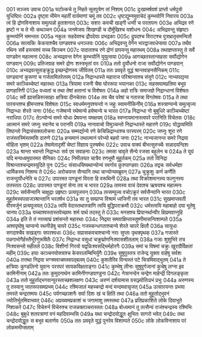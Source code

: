 001  सञ्जय उवाच
001a घटोत्कचे तु निहते सूतपुत्रेण तां निशाम्
001c दुःखामर्षवशं प्राप्तो धर्मपुत्रो युधिष्ठिरः
002a दृष्ट्वा भीमेन महतीं वार्यमाणां चमूं तव
002c धृष्टद्युम्नमुवाचेदं कुम्भयोनिं निवारय
003a त्वं हि द्रोणविनाशाय समुत्पन्नो हुताशनात्
003c सशरः कवची खड्गी धन्वी च परतापनः
003e अभिद्रव रणे हृष्टो न च ते भीः कथञ्चन
004a जनमेजयः शिखण्डी च दौर्मुखिश्च यशोधनः
004c अभिद्रवन्तु संहृष्टाः कुम्भयोनिं समन्ततः
005a नकुलः सहदेवश्च द्रौपदेयाः प्रभद्रकाः
005c द्रुपदश्च विराटश्च पुत्रभ्रातृसमन्वितौ
006a सात्यकिः केकयाश्चैव पाण्डवश्च धनञ्जयः
006c अभिद्रवन्तु वेगेन भारद्वाजवधेप्सया
007a तथैव रथिनः सर्वे हस्त्यश्वं यच्च किञ्चन
007c पादाताश्च रणे द्रोणं प्रापयन्तु महारथम्
008a तथाज्ञप्तास्तु ते सर्वे पाण्डवेन महात्मना
008c अभ्यद्रवन्त वेगेन कुम्भयोनिं युयुत्सया
009a आगच्छतस्तान्सहसा सर्वोद्योगेन पाण्डवान्
009c प्रतिजग्राह समरे द्रोणः शस्त्रभृतां वरः
010a ततो दुर्योधनो राजा सर्वोद्योगेन पाण्डवान्
010c अभ्यद्रवत्सुसङ्क्रुद्ध इच्छन्द्रोणस्य जीवितम्
011a ततः प्रववृते युद्धं श्रान्तवाहनसैनिकम्
011c पाण्डवानां कुरूणां च गर्जतामितरेतरम्
012a निद्रान्धास्ते महाराज परिश्रान्ताश्च संयुगे
012c नाभ्यपद्यन्त समरे काञ्चिच्चेष्टां महारथाः
013a त्रियामा रजनी चैषा घोररूपा भयानका
013c सहस्रयामप्रतिमा बभूव प्राणहारिणी
013e वध्यतां च तथा तेषां क्षतानां च विशेषतः
014a अहो रात्रिः समाजज्ञे निद्रान्धानां विशेषतः
014c सर्वे ह्यासन्निरुत्साहाः क्षत्रिया दीनचेतसः
014e तव चैव परेषां च गतास्त्रा विगतेषवः
015a ते तथा पारयन्तश्च ह्रीमन्तश्च विशेषतः
015c स्वधर्ममनुपश्यन्तो न जहुः स्वामनीकिनीम्
016a शस्त्राण्यन्ये समुत्सृज्य निद्रान्धाः शेरते जनाः
016c गजेष्वन्ये रथेष्वन्ये हयेष्वन्ये च भारत
017a निद्रान्धा नो बुबुधिरे काञ्चिच्चेष्टां नराधिपाः
017c तेऽन्योन्यं समरे योधाः प्रेषयन्त यमक्षयम्
018a स्वप्नायमानास्त्वपरे परानिति विचेतसः
018c आत्मानं समरे जघ्नुः स्वानेव च परानपि
019a नानावाचो विमुञ्चन्तो निद्रान्धास्ते महारणे
019c योद्धव्यमिति तिष्ठन्तो निद्रासंसक्तलोचनाः
020a सम्मर्द्यान्ये रणे केचिन्निद्रान्धाश्च परस्परम्
020c जघ्नुः शूरा रणे राजंस्तस्मिंस्तमसि दारुणे
021a हन्यमानं तथात्मानं परेभ्यो बहवो जनाः
021c नाभ्यजानन्त समरे निद्रया मोहिता भृशम्
022a तेषामेतादृशीं चेष्टां विज्ञाय पुरुषर्षभः
022c उवाच वाक्यं बीभत्सुरुच्चैः सन्नादयन्दिशः
023a श्रान्ता भवन्तो निद्रान्धाः सर्व एव सवाहनाः
023c तमसा चावृते सैन्ये रजसा बहुलेन च
024a ते यूयं यदि मन्यध्वमुपारमत सैनिकाः
024c निमीलयत चात्रैव रणभूमौ मुहूर्तकम्
025a ततो विनिद्रा विश्रान्ताश्चन्द्रमस्युदिते पुनः
025c संसाधयिष्यथान्योन्यं स्वर्गाय कुरुपाण्डवाः
026a तद्वचः सर्वधर्मज्ञा धार्मिकस्य निशम्य ते
026c अरोचयन्त सैन्यानि तथा चान्योन्यमब्रुवन्
027a चुक्रुशुः कर्ण कर्णेति राजन्दुर्योधनेति च
027c उपारमत पाण्डूनां विरता हि वरूथिनी
028a तथा विक्रोशमानस्य फल्गुनस्य ततस्ततः
028c उपारमत पाण्डूनां सेना तव च भारत
029a तामस्य वाचं देवाश्च ऋषयश्च महात्मनः
029c सर्वसैन्यानि चाक्षुद्राः प्रहृष्टाः प्रत्यपूजयन्
030a तत्सम्पूज्य वचोऽक्रूरं सर्वसैन्यानि भारत
030c मुहूर्तमस्वपन्राजञ्श्रान्तानि भरतर्षभ
031a सा तु सम्प्राप्य विश्रामं ध्वजिनी तव भारत
031c सुखमाप्तवती वीरमर्जुनं प्रत्यपूजयत्
032a त्वयि वेदास्तथास्त्राणि त्वयि बुद्धिपराक्रमौ
032c धर्मस्त्वयि महाबाहो दया भूतेषु चानघ
033a यच्चाश्वस्तास्तवेच्छामः शर्म पार्थ तदस्तु ते
033c मनसश्च प्रियानर्थान्वीर क्षिप्रमवाप्नुहि
034a इति ते तं नरव्याघ्रं प्रशंसन्तो महारथाः
034c निद्रया समवाक्षिप्तास्तूष्णीमासन्विशाम्पते
035a अश्वपृष्ठेषु चाप्यन्ये रथनीडेषु चापरे
035c गजस्कन्धगताश्चान्ये शेरते चापरे क्षितौ
036a सायुधाः सगदाश्चैव सखड्गाः सपरश्वधाः
036c सप्रासकवचाश्चान्ये नराः सुप्ताः पृथक्पृथक्
037a गजास्ते पन्नगाभोगैर्हस्तैर्भूरेणुरूषितैः
037c निद्रान्धा वसुधां चक्रुर्घ्राणनिःश्वासशीतलाम्
038a गजाः शुशुभिरे तत्र निःश्वसन्तो महीतले
038c विशीर्णा गिरयो यद्वन्निःश्वसद्भिर्महोरगैः
039a समां च विषमां चक्रुः खुराग्रैर्विक्षतां महीम्
039c हयाः काञ्चनयोक्त्राश्च केसरालम्बिभिर्युगैः
039e सुषुपुस्तत्र राजेन्द्र युक्ता वाहेषु सर्वशः
040a तत्तथा निद्रया भग्नमवाचमस्वपद्बलम्
040c कुशलैरिव विन्यस्तं पटे चित्रमिवाद्भुतम्
041a ते क्षत्रियाः कुण्डलिनो युवानः परस्परं सायकविक्षताङ्गाः
041c कुम्भेषु लीनाः सुषुपुर्गजानां कुचेषु लग्ना इव कामिनीनाम्
042a ततः कुमुदनाथेन कामिनीगण्डपाण्डुना
042c नेत्रानन्देन चन्द्रेण माहेन्द्री दिगलङ्कृता
043a ततो मुहूर्ताद्भगवान्पुरस्ताच्छशलक्षणः
043c अरुणं दर्शयामास ग्रसञ्ज्योतिःप्रभं प्रभुः
044a अरुणस्य तु तस्यानु जातरूपसमप्रभम्
044c रश्मिजालं महच्चन्द्रो मन्दं मन्दमवासृजत्
045a उत्सारयन्तः प्रभया तमस्ते चन्द्ररश्मयः
045c पर्यगच्छञ्शनैः सर्वा दिशः खं च क्षितिं तथा
046a ततो मुहूर्ताद्भुवनं ज्योतिर्भूतमिवाभवत्
046c अप्रख्यमप्रकाशं च जगामाशु तमस्तथा
047a प्रतिप्रकाशिते लोके दिवाभूते निशाकरे
047c विचेरुर्न विचेरुश्च राजन्नक्तञ्चरास्ततः
048a बोध्यमानं तु तत्सैन्यं राजंश्चन्द्रस्य रश्मिभिः
048c बुबुधे शतपत्राणां वनं महदिवाम्भसि
049a यथा चन्द्रोदयोद्धूतः क्षुभितः सागरो भवेत्
049c तथा चन्द्रोदयोद्धूतः स बभूव बलार्णवः
050a ततः प्रववृते युद्धं पुनरेव विशाम्पते
050c लोके लोकविनाशाय परं लोकमभीप्सताम्

